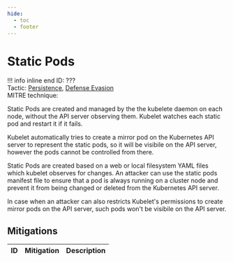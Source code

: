 ```yaml
---
hide:
  - toc
  - footer
---
```


# Static Pods

!!! info inline end
    ID: ???<br>
    Tactic: [Persistence](../tactics/Persistence/index.md), [Defense Evasion](../tactics/DefenseEvasion/index.md) <br>
    MITRE technique: 

Static Pods are created and managed by the the kubelete daemon on each node, without the API server observing them. Kubelet watches each static pod and restart it if it fails.  

Kubelet automatically tries to create a mirror pod on the Kubernetes API server to represent the static pods, so it will be visibile on the API server, however the pods cannot be controlled from there.

Static Pods are created based on a web or local filesystem YAML files which kubelet observes for changes.
An attacker can use the static pods manifest file to ensure that a pod is always running on a cluster node and prevent it from being changed or deleted from the Kubernetes API server.

In case when an attacker can also restricts Kubelet's permissions to create mirror pods on the API server, such pods won't be visibile on the API server.


## Mitigations

|ID|Mitigation|Description|
|--|----------|-----------|